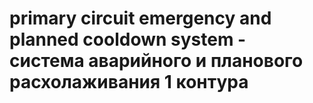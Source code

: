 # primary circuit emergency and planned cooldown system - система аварийного и планового расхолаживания 1 контура
